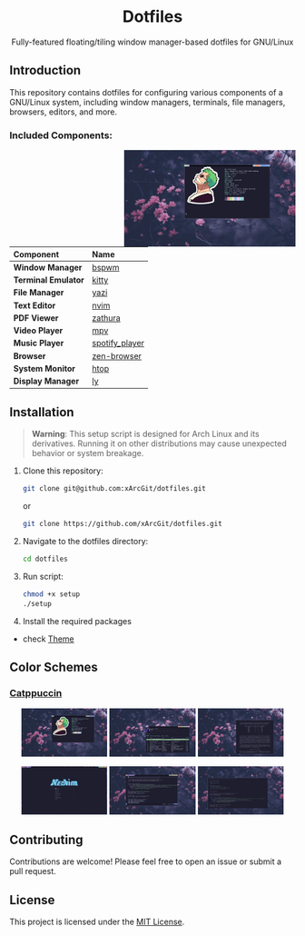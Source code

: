 <!-- Title -->
<h1 align="center"><strong>Dotfiles</strong></h1>
<p align="center">Fully-featured floating/tiling window manager-based dotfiles for GNU/Linux</p>

<!-- Introduction -->

## Introduction

This repository contains dotfiles for configuring various components of a GNU/Linux system, including window managers, terminals, file managers, browsers, editors, and more.

### Included Components:

<img src="images/01.png" width="60%" align="right">

| **Component**         | **Name**                                                    |
| :-------------------- | :---------------------------------------------------------- |
| **Window Manager**    | [bspwm](https://github.com/baskerville/bspwm)               |
| **Terminal Emulator** | [kitty](https://sw.kovidgoyal.net/kitty/)                   |
| **File Manager**      | [yazi](https://github.com/sxyazi/yazi)                      |
| **Text Editor**       | [nvim](https://neovim.io/)                                  |
| **PDF Viewer**        | [zathura](https://pwmt.org/projects/zathura/)               |
| **Video Player**      | [mpv](https://mpv.io)                                       |
| **Music Player**      | [spotify_player](https://github.com/aome510/spotify-player) |
| **Browser**           | [zen-browser](https://github.com/zen-browser/desktop)       |
| **System Monitor**    | [htop](https://htop.dev/)                                   |
| **Display Manager**   | [ly](https://github.com/fairyglade/ly)                      |

## Installation

> **Warning**: This setup script is designed for Arch Linux and its derivatives. Running it on other distributions may cause unexpected behavior or system breakage.

1. Clone this repository:

   ```bash
   git clone git@github.com:xArcGit/dotfiles.git
   ```

   or

   ```bash
   git clone https://github.com/xArcGit/dotfiles.git
   ```

2. Navigate to the dotfiles directory:

   ```bash
   cd dotfiles
   ```

3. Run script:

   ```bash
   chmod +x setup
   ./setup
   ```

4. Install the required packages

- check [Theme](theme/Readme.md)

## Color Schemes

### [Catppuccin](https://catppuccin.com/)

<p align="center">
  <img src="images/01.png" width="30%">
  <img src="images/02.png" width="30%">
  <img src="images/03.png" width="30%">
</p>
<p align="center">
  <img src="images/04.png" width="30%">
  <img src="images/05.png" width="30%">
  <img src="images/06.png" width="30%">
</p>

## Contributing

Contributions are welcome! Please feel free to open an issue or submit a pull request.

## License

This project is licensed under the [MIT License](LICENSE).
